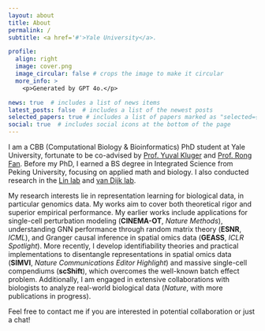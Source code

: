 ```yaml
---
layout: about
title: About
permalink: /
subtitle: <a href='#'>Yale University</a>.

profile:
  align: right
  image: cover.png
  image_circular: false # crops the image to make it circular
  more_info: >
    <p>Generated by GPT 4o.</p>

news: true  # includes a list of news items
latest_posts: false  # includes a list of the newest posts
selected_papers: true # includes a list of papers marked as "selected={true}"
social: true  # includes social icons at the bottom of the page
---
```



I am a CBB (Computational Biology & Bioinformatics) PhD student at Yale University, fortunate to be co-advised by [Prof. Yuval Kluger](https://medicine.yale.edu/lab/kluger/) and [Prof. Rong Fan](https://seas.yale.edu/faculty-research/faculty-directory/rong-fan). Before my PhD, I earned a BS degree in Integrated Science from Peking University, focusing on applied math and biology. I also conducted research in the [Lin lab](http://www.thelinlab.org/index.html) and [van Dijk lab](https://www.vandijklab.org).

My research interests lie in representation learning for biological data, in particular genomics data. My works aim to cover both theoretical rigor and superior empirical performance. My earlier works include applications for single-cell perturbation modeling (**CINEMA-OT**, *Nature Methods*), understanding GNN performance through random matrix theory (**ESNR**, *ICML*), and Granger causal inference in spatial omics data (**GEASS**, *ICLR Spotlight*). More recently, I develop identifiability theories and practical implementations to disentangle representations in spatial omics data (**SIMVI**, *Nature Communications Editor Highlight*) and massive single-cell compendiums (**scShift**), which overcomes the well-known batch effect problem. Additionally, I am engaged in extensive collaborations with biologists to analyze real-world biological data (*Nature*, with more publications in progress).

Feel free to contact me if you are interested in potential collaboration or just a chat!

